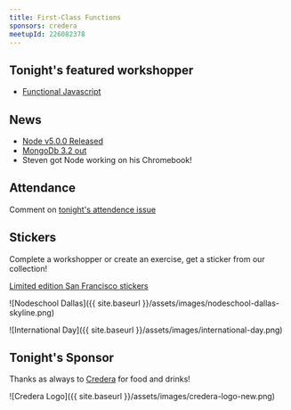 ```yaml
---
title: First-Class Functions
sponsors: credera
meetupId: 226082378
---
```


## Tonight's featured workshopper

- [Functional Javascript](https://github.com/timoxley/functional-javascript-workshop)

## News

- [Node v5.0.0 Released](https://github.com/nodejs/node/blob/v5.0.0/CHANGELOG.md)
- [MongoDb 3.2 out](https://www.mongodb.com/mongodb-3.2)
- Steven got Node working on his Chromebook!

## Attendance

Comment on [tonight's attendence issue](https://github.com/nodeschool/dallas/issues/66)

## Stickers

Complete a workshopper or create an exercise, get a sticker from our collection!

[Limited edition San Francisco stickers](https://twitter.com/Gangstead/status/644991620534812672)

![Nodeschool Dallas]({{ site.baseurl }}/assets/images/nodeschool-dallas-skyline.png)

![International Day]({{ site.baseurl }}/assets/images/international-day.png)

## Tonight's Sponsor

Thanks as always to [Credera](http://www.credera.com) for food and drinks!

![Credera Logo]({{ site.baseurl }}/assets/images/credera-logo-new.png)
